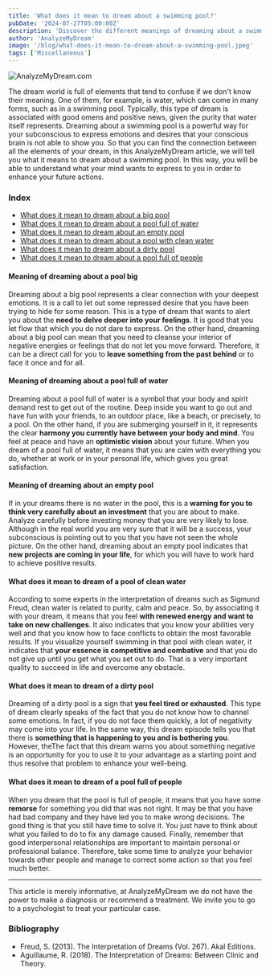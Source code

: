 ```yaml
---
title: 'What does it mean to dream about a swimming pool?'
pubDate: '2024-07-27T05:00:00Z'
description: 'Discover the different meanings of dreaming about a swimming pool, from a pool full of water to an empty pool, and how to interpret these dreams.'
author: 'AnalyzeMyDream'
image: '/blog/what-does-it-mean-to-dream-about-a-swimming-pool.jpeg'
tags: ['Miscellaneous']
---
```


![AnalyzeMyDream.com](/blog/what-does-it-mean-to-dream-about-a-swimming-pool.jpeg)

The dream world is full of elements that tend to confuse if we don't know their meaning. One of them, for example, is water, which can come in many forms, such as in a swimming pool. Typically, this type of dream is associated with good omens and positive news, given the purity that water itself represents. Dreaming about a swimming pool is a powerful way for your subconscious to express emotions and desires that your conscious brain is not able to show you. So that you can find the connection between all the elements of your dream, in this AnalyzeMyDream article, we will tell you what it means to dream about a swimming pool. In this way, you will be able to understand what your mind wants to express to you in order to enhance your future actions.

### Index

- [What does it mean to dream about a big pool](#what-does-it-mean-to-dream-about-a-big-pool)
- [What does it mean to dream about a pool full of water](#what-does-it-mean-to-dream-about-a-pool-full-of-water)
- [What does it mean to dream about an empty pool](#what-does-it-mean-to-dream-about-an-empty-pool)
- [What does it mean to dream about a pool with clean water](#what-does-it-mean-to-dream-about-a-pool-with-clean-water)
- [What does it mean to dream about a dirty pool](#what-does-it-mean-to-dream-about-a-dirty-pool)
- [What does it mean to dream about a pool full of people](#what-does-it-mean-to-dream-about-a-pool-full-of-people)

#### Meaning of dreaming about a pool big

Dreaming about a big pool represents a clear connection with your deepest emotions. It is a call to let out some repressed desire that you have been trying to hide for some reason. This is a type of dream that wants to alert you about the **need to delve deeper into your feelings**. It is good that you let flow that which you do not dare to express. 
On the other hand, dreaming about a big pool can mean that you need to cleanse your interior of negative energies or feelings that do not let you move forward. Therefore, it can be a direct call for you to **leave something from the past behind** or to face it once and for all. 

#### Meaning of dreaming about a pool full of water

Dreaming about a pool full of water is a symbol that your body and spirit demand rest to get out of the routine. Deep inside you want to go out and have fun with your friends, to an outdoor place, like a beach, or precisely, to a pool. 
On the other hand, if you are submerging yourself in it, it represents the clear **harmony you currently have between your body and mind**. You feel at peace and have an **optimistic vision** about your future. When you dream of a pool full of water, it means that you are calm with everything you do, whether at work or in your personal life, which gives you great satisfaction.

#### Meaning of dreaming about an empty pool

If in your dreams there is no water in the pool, this is a **warning for you to think very carefully about an investment** that you are about to make. Analyze carefully before investing money that you are very likely to lose. Although in the real world you are very sure that it will be a success, your subconscious is pointing out to you that you have not seen the whole picture. 
On the other hand, dreaming about an empty pool indicates that **new projects are coming in your life**, for which you will have to work hard to achieve positive results.

#### What does it mean to dream of a pool of clean water

According to some experts in the interpretation of dreams such as Sigmund Freud, clean water is related to purity, calm and peace. So, by associating it with your dream, it means that you feel **with renewed energy and want to take on new challenges**. It also indicates that you know your abilities very well and that you know how to face conflicts to obtain the most favorable results. 
If you visualize yourself swimming in that pool with clean water, it indicates that **your essence is competitive and combative** and that you do not give up until you get what you set out to do. That is a very important quality to succeed in life and overcome any obstacle. 

#### What does it mean to dream of a dirty pool

Dreaming of a dirty pool is a sign that **you feel tired or exhausted**. This type of dream clearly speaks of the fact that you do not know how to channel some emotions. In fact, if you do not face them quickly, a lot of negativity may come into your life. 
In the same way, this dream episode tells you that there is **something that is happening to you and is bothering you**. However, theThe fact that this dream warns you about something negative is an opportunity for you to use it to your advantage as a starting point and thus resolve that problem to enhance your well-being.

#### What does it mean to dream of a pool full of people

When you dream that the pool is full of people, it means that you have some **remorse** for something you did that was not right. It may be that you have had bad company and they have led you to make wrong decisions. The good thing is that you still have time to solve it. You just have to think about what you failed to do to fix any damage caused. 
Finally, remember that good interpersonal relationships are important to maintain personal or professional balance. Therefore, take some time to analyze your behavior towards other people and manage to correct some action so that you feel much better.

---

This article is merely informative, at AnalyzeMyDream we do not have the power to make a diagnosis or recommend a treatment. We invite you to go to a psychologist to treat your particular case.

### Bibliography

- Freud, S. (2013). The Interpretation of Dreams (Vol. 267). Akal Editions.
- Aguillaume, R. (2018). The Interpretation of Dreams: Between Clinic and Theory.